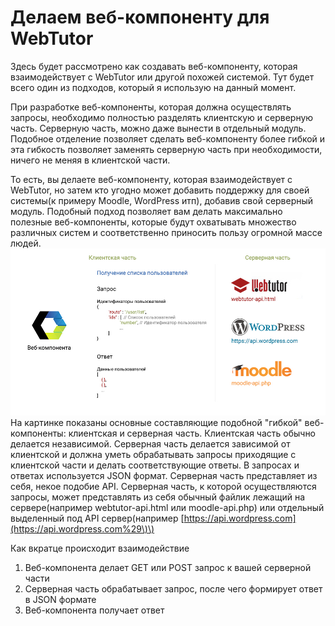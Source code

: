 # Делаем веб-компоненту для WebTutor

Здесь будет рассмотрено как создавать веб-компоненту, которая взаимодействует с WebTutor или другой похожей системой. Тут будет всего один из подходов, который я использую на данный момент.

При разработке веб-компоненты, которая должна осуществлять запросы, необходимо полностью разделять клиентскую и серверную часть. Серверную часть, можно даже вынести в отдельный модуль. Подобное отделение позволяет сделать веб-компоненту более гибкой и эта гибкость позволяет заменять серверную часть при необходимости, ничего не меняя в клиентской части.

То есть, вы делаете веб-компоненту, которая взаимодействует с WebTutor, но затем кто угодно может добавить поддержку для своей системы\(к примеру Moodle, WordPress итп\), добавив свой серверный модуль. Подобный подход позволяет вам делать максимально полезные веб-компоненты, которые будут охватывать множество различных систем и соответственно приносить пользу огромной массе людей. ![](/Development/MakeWebComponentForWebTutor/1.jpg)На картинке показаны основные составляющие подобной "гибкой" веб-компоненты: клиентская и серверная часть. Клиентская часть обычно делается независимой. Серверная часть делается зависимой от клиентской и должна уметь обрабатывать запросы приходящие с клиентской части и делать соответствующие ответы. В запросах и ответах используется JSON формат. Серверная часть представляет из себя, некое подобие API. Серверная часть, к которой осуществляются запросы, может представлять из себя обычный файлик лежащий на сервере\(например webtutor-api.html или moodle-api.php\) или отдельный выделенный под API сервер\(например [https://api.wordpress.com](https://api.wordpress.com%29\)\)

Как вкратце происходит взаимодействие

1. Веб-компонента делает GET или POST запрос к вашей серверной части
2. Серверная часть обрабатывает запрос, после чего формирует ответ в JSON формате
3. Веб-компонента получает ответ 




